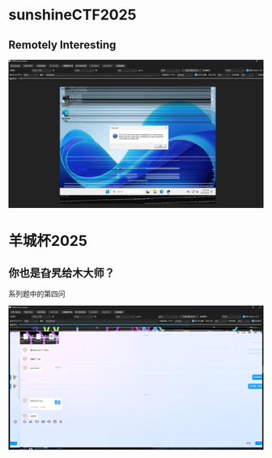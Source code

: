 # sunshineCTF2025

## Remotely Interesting

![test1](test1.png)

# 羊城杯2025

## 你也是旮旯给木大师？

系列题中的第四问

![test2](test2.png)



